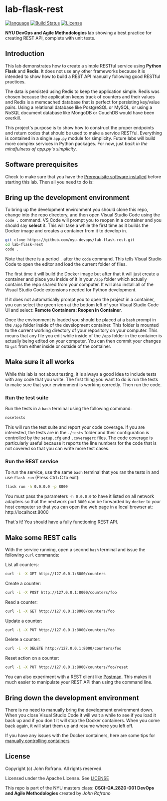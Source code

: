 # lab-flask-rest

[![language](https://img.shields.io/badge/Language-Python-blue.svg)](http://python.org)
[![Build Status](https://github.com/nyu-devops/lab-flask-rest/actions/workflows/ci.yaml/badge.svg)](https://github.com/nyu-devops/lab-flask-rest/actions)
[![License](https://img.shields.io/badge/License-Apache_2.0-blue.svg)](https://opensource.org/licenses/Apache-2.0)

**NYU DevOps and Agile Methodologies** lab showing a best practice for creating REST API, complete with unit tests.

## Introduction

This lab demonstrates how to create a simple RESTful service using **Python Flask** and **Redis**. It does not use any other frameworks because it is intended to show how to build a REST API manually following good RESTful practices.

The data is persisted using Redis to keep the application simple. Redis was chosen because the application keeps track of counters and their values and Redis is a memcached database that is perfect for persisting key/value pairs. Using a relational database like PostgreSQL or MySQL, or using a NoSQL document database like MongoDB or CouchDB would have been overkill.

This project's purpose is to show how to construct the proper endpoints and return codes that should be used to make a service RESTful. Everything is contained in a single `app.py` module for simplicity. Future labs will build more complex services in Python packages. For now, just *bask in the mindfulness of app.py's simplicity*.

## Software prerequisites

Check to make sure that you have the [Prerequisite software installed](docs/software-prerequisites.md) before starting this lab. Then all you need to do is:

## Bring up the development environment

To bring up the development environment you should clone this repo, change into the repo directory, and then open Visual Studio Code using the `code .` command. VS Code will prompt you to reopen in a container and you should say **select** it. This will take a while the first time as it builds the Docker image and creates a container from it to develop in.

```bash
git clone https://github.com/nyu-devops/lab-flask-rest.git
cd lab-flask-rest
code .
```

Note that there is a period `.` after the `code` command. This tells Visual Studio Code to open the editor and load the current folder of files.

The first time it will build the Docker image but after that it will just create a container and place you inside of it in your `/app` folder which actually contains the repo shared from your computer. It will also install all of the Visual Studio Code extensions needed for Python development.

If it does not automatically prompt you to open the project in a container, you can select the green icon at the bottom left of your Visual Studio Code UI and select: **Remote Containers: Reopen in Container**.

Once the environment is loaded you should be placed at a `bash` prompt in the `/app` folder inside of the development container. This folder is mounted to the current working directory of your repository on your computer. This means that any file you edit while inside of the `/app` folder in the container is actually being edited on your computer. You can then commit your changes to `git` from either inside or outside of the container.

## Make sure it all works

While this lab is not about testing, it is always a good idea to include tests with any code that you write. The first thing you want to do is run the tests to make sure that your environment is working correctly. Then run the code.

### Run the test suite

Run the tests in a `bash` terminal using the following command:

```bash
nosetests
```

This will run the test suite and report your code coverage. If you are interested, the tests are in the `./tests` folder and their configuration is controlled by the `setup.cfg` and `.coveragerc` files. The code coverage is particularly useful because it reports the line numbers for the code that is not covered so that you can write more test cases.

### Run the REST service

To run the service, use the same `bash` terminal that you ran the tests in and use `flask run` (Press Ctrl+C to exit):

```bash
flask run -h 0.0.0.0 -p 8000
```

You must pass the parameters `-h 0.0.0.0` to have it listed on all network adapters so that the nextwork port `8000` can be forwarded by `docker` to your host computer so that you can open the web page in a local browser at: http://localhost:8000

That's it! You should have a fully functioning REST API.

## Make some REST calls

With the service running, open a second `bash` terminal and issue the following `curl` commands:

List all counters:

```bash
curl -i -X GET http://127.0.0.1:8000/counters
```

Create a counter:

```bash
curl -i -X POST http://127.0.0.1:8000/counters/foo
```

Read a counter:

```bash
curl -i -X GET http://127.0.0.1:8000/counters/foo
```

Update a counter:

```bash
curl -i -X PUT http://127.0.0.1:8000/counters/foo
```

Delete a counter:

```bash
curl -i -X DELETE http://127.0.0.1:8000/counters/foo
```

Reset action on a counter:

```bash
curl -i -X PUT http://127.0.0.1:8000/counters/foo/reset
```

You can also experiment with a REST client like [Postman](https://www.postman.com). This makes it much easier to manipulate your REST API than using the command line.

## Bring down the development environment

There is no need to manually bring the development environment down. When you close Visual Studio Code it will wait a while to see if you load it back up and if you don't it will stop the Docker containers. When you come back again, it will start them up and resume where you left off.

If you have any issues with the Docker containers, here are some tips for [manually controlling containers](docs/software-prerequisites.md#some-docker-commands-for-manual-control)

## License

Copyright (c) John Rofrano. All rights reserved.

Licensed under the Apache License. See [LICENSE](LICENSE)

This repo is part of the NYU masters class: **CSCI-GA.2820-001 DevOps and Agile Methodologies** created by *John Rofrano*
